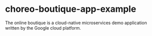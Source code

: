 # choreo-boutique-app-example
The online boutique is a cloud-native microservices demo application written by the Google cloud platform.
